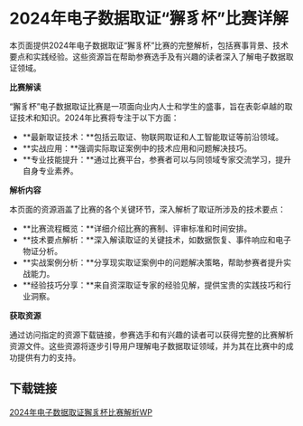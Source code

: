 # 2024年电子数据取证“獬豸杯”比赛详解

本页面提供2024年电子数据取证“獬豸杯”比赛的完整解析，包括赛事背景、技术要点和实践经验。这些资源旨在帮助参赛选手及有兴趣的读者深入了解电子数据取证领域。

**比赛解读**

“獬豸杯”电子数据取证比赛是一项面向业内人士和学生的盛事，旨在表彰卓越的取证技术和知识。2024年比赛将专注于以下方面：

- **最新取证技术：**包括云取证、物联网取证和人工智能取证等前沿领域。
- **实战应用：**强调实际取证案例中的技术应用和问题解决技巧。
- **专业技能提升：**通过比赛平台，参赛者可以与同领域专家交流学习，提升自身专业素养。

**解析内容**

本页面的资源涵盖了比赛的各个关键环节，深入解析了取证所涉及的技术要点：

- **比赛流程概览：**详细介绍比赛的赛制、评审标准和时间安排。
- **技术要点解析：**深入解读取证的关键技术，如数据恢复、事件响应和电子物证分析。
- **实战案例分析：**分享现实取证案例中的问题解决策略，帮助参赛者提升实战能力。
- **经验技巧分享：**来自资深取证专家的经验见解，提供宝贵的实践技巧和行业洞察。

**获取资源**

通过访问指定的资源下载链接，参赛选手和有兴趣的读者可以获得完整的比赛解析资源文件。这些资源将逐步引导用户理解电子数据取证领域，并为其在比赛中的成功提供有力的支持。

## 下载链接

[2024年电子数据取证獬豸杯比赛解析WP](https://pan.quark.cn/s/a1e858201e98)